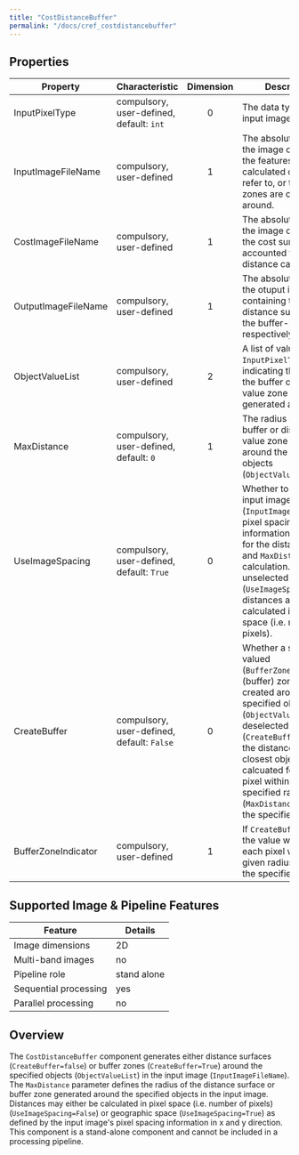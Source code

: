 ```yaml
---
title: "CostDistanceBuffer"
permalink: "/docs/cref_costdistancebuffer"
--- 
```

<link rel="shortcut icon" type="image/x-icon" href="../LUMASS_icon_64.ico">

## Properties

 Property | Characteristic | Dimension | Description 
----------|----------------|:-----------:|-------------
InputPixelType | compulsory,<br>user-defined, default: `int` | 0 | The data type of the input image pixels.
InputImageFileName | compulsory,<br>user-defined | 1 | The absolute path of the image containing the features the calculated distances refer to, or the buffer zones are created around.
CostImageFileName | compulsory,<br>user-defined | 1 | The absolute path of the image containing the cost surface to be accounted for in the distance calculation. 
OutputImageFileName | compulsory,<br>user-defined | 1 |The absolute path of the otuput image containing the (cost-) distance surface or the buffer-zone image respectively.
ObjectValueList | compulsory,<br>user-defined | 2 | A list of values of `InputPixelType`, indicating the objects the buffer or distance value zone is generated around.
MaxDistance | compulsory,<br>user-defined, default: `0` | 1 | The radius of the buffer or distance value zone generated around the specified objects (`ObjectValueList`).
UseImageSpacing | compulsory,<br>user-defined, default: `True` | 0 | Whether to use the input image's (`InputImageFileName`) pixel spacing information as basis for the distance value and `MaxDistance` calculation. If unselected (`UseImageSpace=False`), distances are calculated in pixel space (i.e. number of pixels).
CreateBuffer |  compulsory,<br>user-defined, default: `False` | 0 | Whether a single-valued (`BufferZoneIndicator`) (buffer) zone is to be created around the specified objects  (`ObjectValueList`). If deselected (`CreateBuffer=False`), the distance to the closest object is calcuated for each pixel within the specified radius (`MaxDistance`) around the specified objects. 
BufferZoneIndicator | compulsory,<br>user-defined | 1 |  If `CreateBuffer=True`, the value written into each pixel within the given radius around the specified objects.

## Supported Image & Pipeline Features

Feature | Details
---------------|---------------------
Image dimensions | 2D
Multi-band images | no
Pipeline role | stand alone
Sequential processing | yes
Parallel processing | no

## Overview

The `CostDistanceBuffer` component generates either distance surfaces (`CreateBuffer=false`) or buffer zones (`CreateBuffer=True`) around the specified objects (`ObjectValueList`) in the input image (`InputImageFileName`). The `MaxDistance` parameter defines the radius of the distance surface or buffer zone generated around the specified objects in the input image. Distances may either be calculated in pixel space (i.e. number of pixels) (`UseImageSpacing=False`) or geographic space (`UseImageSpacing=True`) as defined by the input image's pixel spacing information in x and y direction. This component is a stand-alone component and cannot be included in a processing pipeline. 


